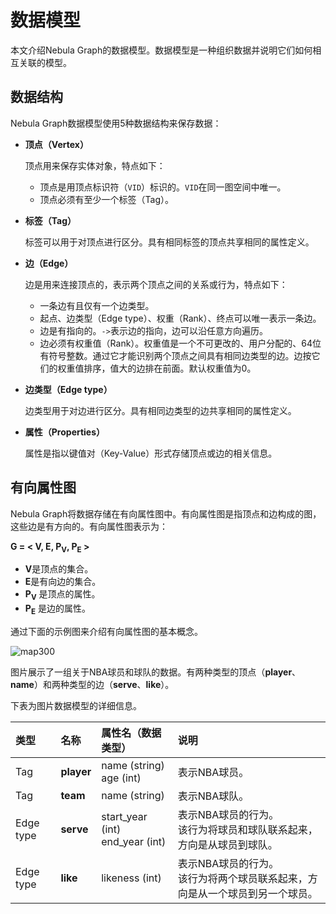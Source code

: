 # 数据模型

本文介绍Nebula Graph的数据模型。数据模型是一种组织数据并说明它们如何相互关联的模型。

## 数据结构

Nebula Graph数据模型使用5种数据结构来保存数据：

- **顶点（Vertex）**

  顶点用来保存实体对象，特点如下：

  - 顶点是用顶点标识符（`VID`）标识的。`VID`在同一图空间中唯一。
  - 顶点必须有至少一个标签（Tag）。

- **标签（Tag）**

  标签可以用于对顶点进行区分。具有相同标签的顶点共享相同的属性定义。

- **边（Edge）**

  边是用来连接顶点的，表示两个顶点之间的关系或行为，特点如下：

  - 一条边有且仅有一个边类型。
  - 起点、边类型（Edge type）、权重（Rank）、终点可以唯一表示一条边。
  - 边是有指向的。`->`表示边的指向，边可以沿任意方向遍历。
  - 边必须有权重值（Rank）。权重值是一个不可更改的、用户分配的、64位有符号整数。通过它才能识别两个顶点之间具有相同边类型的边。边按它们的权重值排序，值大的边排在前面。默认权重值为0。
  
- **边类型（Edge type）**

  边类型用于对边进行区分。具有相同边类型的边共享相同的属性定义。

- **属性（Properties）**

  属性是指以键值对（Key-Value）形式存储顶点或边的相关信息。

## 有向属性图

Nebula Graph将数据存储在有向属性图中。有向属性图是指顶点和边构成的图，这些边是有方向的。有向属性图表示为：

**G = < V, E, P<sub>V</sub>, P<sub>E</sub> >**

- **V**是顶点的集合。
- **E**是有向边的集合。
- **P<sub>V</sub>** 是顶点的属性。
- **P<sub>E</sub>** 是边的属性。

通过下面的示例图来介绍有向属性图的基本概念。

![map300](https://user-images.githubusercontent.com/42762957/64932536-51b1f800-d872-11e9-9016-c2634b1eeed6.png)

图片展示了一组关于NBA球员和球队的数据。有两种类型的顶点（**player**、**name**）和两种类型的边（**serve**、**like**）。

下表为图片数据模型的详细信息。

| 类型 | 名称 | 属性名（数据类型） | 说明 |
| :--- | :--- | :---| :--- |
|Tag|  **player**      | name (string) <br>age (int)  | 表示NBA球员。  |
|Tag|   **team** |  name (string) |  表示NBA球队。 |
|Edge type|  **serve**  |  start_year (int) <br> end_year (int) | 表示NBA球员的行为。<br>该行为将球员和球队联系起来，方向是从球员到球队。  |
|Edge type|  **like**  | likeness (int)  | 表示NBA球员的行为。<br>该行为将两个球员联系起来，方向是从一个球员到另一个球员。  |
